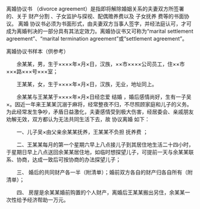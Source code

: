 
 



离婚协议书
（divorce agreement）是指即将解除婚姻关系的夫妻双方所签署的、关于
财产分割
、子女监护与探视、配偶赡养费以及
子女抚养
费等的书面协议。
离婚
协议书必须为书面形式，由夫妻双方当事人签字，并经法庭认可，才可成为离婚判决的一部分具有其法定效力。离婚协议书又可称为“marital settlement agreement”、“marital termination agreement”或“settlement agreement”。



离婚协议书样本（供参考） 






　　余某某，男，生于××××年×月×日，汉族，××市××××公司员工，住××市×××路×××号×××室； 


　　王某某，女，生于××××年×月×日，汉族，无业，地址同上。 


　　余某某与王某某于××××年×月×日经恋爱
结婚
，婚后感情尚好，生有一子吴×。因近一年来王某某沉溺于麻将，经常整夜不归，不尽照顾家庭和儿子的义务。为此经常发生争吵，矛盾日益激化，夫妻感情受到极大伤害，经居委会、亲戚朋友劝解无效，双方都认为无法共同生活下去，故
协议离婚
如下： 


　　一、儿子吴×由父亲余某某抚养，王某某不负担
抚养费
； 


　　二、王某某每月的第一个星期六早上八点接儿子到其居住地生活二十四小时，于星期日早上八点送回余某某居住地，如临时想探望儿子，可提前一天与余某某联系、协商，达成一致后可按协商的办法探望儿子； 


　　三、 婚后的共同财产各一半（附清单）；婚前双方各自的财产归各自所有（附清单）； 


　　四、 房屋是余某某婚前购置的个人财产，离婚后王某某搬出另住，余某某一次性给予经济帮助一万元。 
 


 

 
 
 
 
 
  


  
 

  


  


  
 
 
 
 


